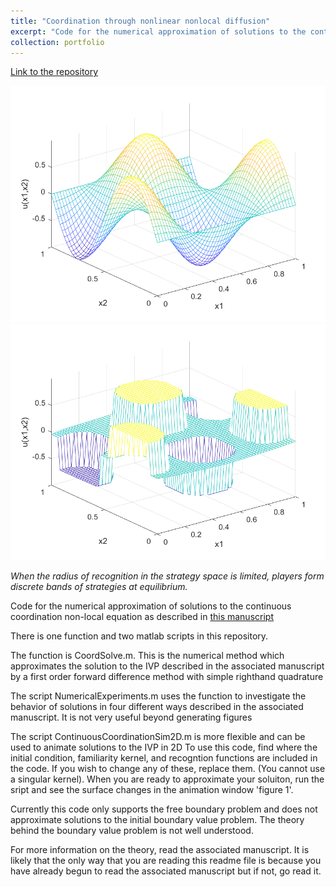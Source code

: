 ```yaml
---
title: "Coordination through nonlinear nonlocal diffusion"
excerpt: "Code for the numerical approximation of solutions to the continuous coordination non-local equation.<br/><img src='/images/CPTfigure.png'>"
collection: portfolio
---
```


[Link to the repository ](https://github.com/feffermanlab/JSM_2024_ContinuousCoordination)

<img src='/images/ICfigure.png'>
<img src='/images/CPTfigure.png'>

<i>When the radius of recognition in the strategy space is limited, players form discrete bands of strategies at equilibrium.</i> 

Code for the numerical approximation of solutions to the continuous coordination non-local equation as described in [this manuscript](http://jmcalis.github.io/files/McAlister2025d.pdf)

There is one function and two matlab scripts in this repository.

The function is CoordSolve.m. This is the numerical method which approximates the solution to the IVP described in the associated manuscript by a first order forward difference method with simple righthand quadrature

The script NumericalExperiments.m uses the function to investigate the behavior of solutions in four different ways described in the associated manuscript. It is not very useful beyond generating figures

The script ContinuousCoordinationSim2D.m is more flexible and can be used to animate solutions to the IVP in 2D To use this code, find where the initial condition, familiarity kernel, and recogntion functions are included in the code. If you wish to change any of these, replace them. (You cannot use a singular kernel). When you are ready to approximate your soluiton, run the sript and see the surface changes in the animation window 'figure 1'.

Currently this code only supports the free boundary problem and does not approximate solutions to the initial boundary value problem. The theory behind the boundary value problem is not well understood.

For more information on the theory, read the associated manuscript. It is likely that the only way that you are reading this readme file is because you have already begun to read the associated manuscript but if not, go read it.
